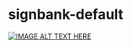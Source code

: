 # signbank-default


[![IMAGE ALT TEXT HERE](https://img.youtube.com/vi/v=w-VeTkzUMOg/0.jpg)](https://www.youtube.com/watch?v=w-VeTkzUMOg)
